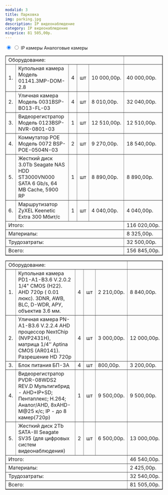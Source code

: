 ```yaml
---
modalid: 3
title: Парковка
img: parking.jpg
description: IP видеонаблюдение
category: IP видеонаблюдение
minprice: 81 505,00р.
---
```


<section class="tabs">
    <input id="tab_5" type="radio" name="tab3" checked="checked"/>
    <input id="tab_6" type="radio" name="tab3"/>
    <label for="tab_5" id="tab_l5">IP камеры</label>
    <label for="tab_6" id="tab_l6">Аналоговые камеры</label>
    <div style="clear:both"></div>
    <div class="tabs_cont">
        <div id="tab_c5">
            <table class="price" border="1">
                <tr class="result"><td colspan="5" align="left">Оборудование:</td><td></td></tr>
                <tr><td>1.</td><td>Купольная камера Модель 01141.3MP-DOM-2.8</td><td>4</td><td>шт</td><td>10 000,00р.</td><td>40 000,00р.</td></tr>
                <tr><td>2.</td><td>Уличная камера Модель 0031BSP-BO13-FL-03</td><td>4</td><td>шт</td><td>8 010,00р.</td><td>32 040,00р.</td></tr>
                <tr><td>3.</td><td>Видеорегистратор Модель 0123BSP-NVR-0801-03</td><td>1</td><td>шт</td><td>12 510,00р.</td><td>12 510,00р.</td></tr>
                <tr><td>4.</td><td>Коммутатор POE Модель 0072 BSP-POE-0504N-03</td><td>2</td><td>шт</td><td>9 270,00р.</td><td>18 540,00р.</td></tr>
                <tr><td>5.</td><td>Жесткий диск 3.0Tb Seagate NAS HDD ST3000VN000 SATA 6 Gb/s, 64 MB Cache, 5900 RP</td><td>1</td><td>шт</td><td>8 890,00р.</td><td>8 890,00р.</td></tr>
                <tr><td>6.</td><td>Маршрутизатор ZyXEL Keenetic Extra 300 Мбит/с</td><td>1</td><td>шт</td><td>4 040,00р.</td><td>4 040,00р.</td></tr>
                <tr class="result"><td colspan="5" align="left">Итого:</td><td>116 020,00р.</td></tr>
                <tr class="result"><td colspan="5" align="left">Материалы:</td><td>8 325,00р.</td></tr>
                <tr class="result"><td colspan="5" align="left">Трудозатраты:</td><td>32 500,00р.</td></tr>
                <tr class="result sum"><td colspan="5" align="left">Всего:</td><td>156 845,00р.</td></tr>
            </table>
        </div>
        <div id="tab_c6">
            <table class="price" border="1">
                <tr class="result"><td colspan="5" align="left">Оборудование:</td><td></td></tr>
                <tr><td>1.</td><td>Купольная камера PD1-A1-B3.6 V.2.0.2 1/4" CMOS (H22).  АHD 720p ( 0.01 люкс). 3DNR, AWB, BLC, D-WDR, АРУ, объектив 3.6 мм.</td><td>4</td><td>шт</td><td>2 210,00р.</td><td>8 840,00р.</td></tr>
                <tr><td>2.</td><td>Уличная камера PN-A1-B3.6 V.2.2.4  AHD  процессор NextChip (NVP2431H), матрица 1/4’’ Aptina CMOS (AR0141). Разрешение HD 720p</td><td>4</td><td>шт</td><td>3 000,00р.</td><td>12 000,00р.</td></tr>
                <tr><td>3.</td><td>Блок питания БП-3А</td><td>4</td><td>шт</td><td>800,00р.</td><td>3 200,00р.</td></tr>
                <tr><td>4.</td><td>Видеорегистратор PVDR-08WDS2 REV.D Мультигибрид - AHD+IP+SD; Пентаплекс; H.264; Аналог/AHD, 8xAHD-M@25 к/с; IP - до 8 камер(720p)</td><td>1</td><td>шт</td><td>9 500,00р.</td><td>9 500,00р.</td></tr>
                <tr><td>5.</td><td>Жесткий диск 2Tb SATA-III Seagate SV35 (для цифровых систем видеонаблюдения)</td><td>2</td><td>шт</td><td>6 500,00р.</td><td>13 000,00р.</td></tr>
                <tr class="result"><td colspan="5" align="left">Итого:</td><td>46 540,00р.</td></tr>
                <tr class="result"><td colspan="5" align="left">Материалы:</td><td>2 425,00р.</td></tr>
                <tr class="result"><td colspan="5" align="left">Трудозатраты:</td><td>32 540,00р.</td></tr>
                <tr class="result sum"><td colspan="5" align="left">Всего:</td><td>81 505,00р.</td></tr>
            </table>
        </div>
    </div>
</section>
